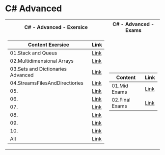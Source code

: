  <h1>C# Advanced</h1>


<table>

<tr>
  <th>C# - Advanced - Exersice </th>
  <th>C# - Advanced - Exams </th>
</tr>

<tr>

<td>

| **Content Exersice**                                                            | **Link**                                                   |
| --------------------------------------------------------------------- | ---------------------------------------------------------- |
| <a> 01.Stack and Queus </a>            | <a href="https://github.com/Argatski/SoftUni/tree/main/C%23/04.C%23%20Advanced/Exercise/01.StacksAndQueus"> Link</a> |
| <a> 02.Multidimensional Arrays </a>    | <a href="https://github.com/Argatski/SoftUni/tree/main/C%23/04.C%23%20Advanced/Exercise/02.MultidimensionalArrays"> Link</a> |
| <a> 03.Sets and Dictionaries Advanced </a>  | <a href="https://github.com/Argatski/SoftUni/tree/main/C%23/04.C%23%20Advanced/Exercise/03.SetsAndDictionaries"> Link</a> |
| <a> 04.StreamsFilesAndDirectiories</a>                           | <a href=""> Link</a> |
| <a> 05. </a>                           | <a href=""> Link</a> |
| <a> 06. </a>                           | <a href=""> Link</a> |
| <a> 07. </a>                           | <a href=""> Link</a> |
| <a> 08. </a>                           | <a href=""> Link</a> |
| <a> 09. </a>                           | <a href=""> Link</a> |
| <a> 10. </a>                           | <a href=""> Link </a> |
| <a> All</a> | <a href="https://github.com/Argatski/SoftUni/tree/main/C%23/04.C%23%20Advanced/Exercise"> Link</a> |

</td>
<td>

| **Content**                                                            | **Link**                                                   |
| --------------------------------------------------------------------- | ---------------------------------------------------------- |
| <a> 01.Mid Exams </a>               | <a href="https://github.com/Argatski/SoftUni/tree/main/02.ProgrammingFundamentals/Mid%20Exam"> Link</a> |
| <a> 02.Final Exams </a>   | <a href="https://github.com/Argatski/SoftUni/tree/main/02.ProgrammingFundamentals/FinalExam"> Link</a> |


</td>

